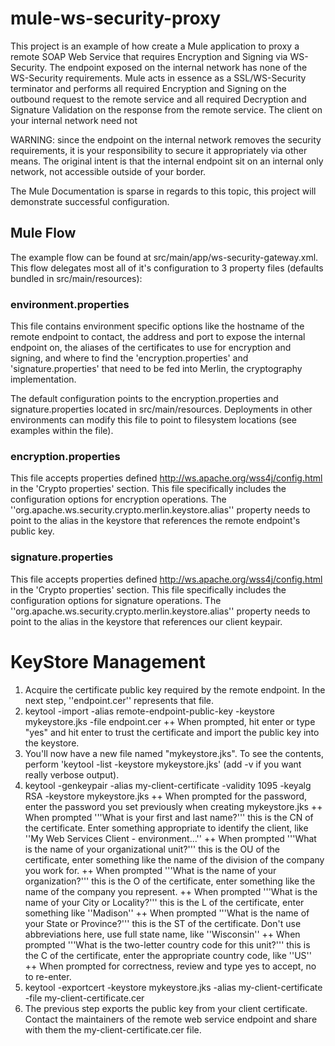 # mule-ws-security-proxy #

This project is an example of how create a Mule application to proxy a remote SOAP Web Service that requires Encryption and Signing via WS-Security.
The endpoint exposed on the internal network has none of the WS-Security requirements. Mule acts in essence as a SSL/WS-Security terminator and performs
all required Encryption and Signing on the outbound request to the remote service and all required Decryption and Signature Validation on
the response from the remote service. The client on your internal network need not 

WARNING: since the endpoint on the internal network removes the security requirements, it is your responsibility to secure it appropriately via other means.
The original intent is that the internal endpoint sit on an internal only network, not accessible outside of your border.

The Mule Documentation is sparse in regards to this topic, this project will demonstrate successful configuration.

## Mule Flow ##

The example flow can be found at src/main/app/ws-security-gateway.xml. This flow delegates most all of it's configuration to 3 property files (defaults 
bundled in src/main/resources):

### environment.properties ###

This file contains environment specific options like the hostname of the remote endpoint to contact, the address and port to expose the internal endpoint on, the aliases of the certificates to use for encryption and signing, 
and where to find the 'encryption.properties' and 'signature.properties' that need to be fed into Merlin, the cryptography implementation.

The default configuration points to the encryption.properties and signature.properties located in src/main/resources. Deployments in other environments can modify this file to point to filesystem locations (see examples within the file).

### encryption.properties ###

This file accepts properties defined http://ws.apache.org/wss4j/config.html in the 'Crypto properties' section. This file specifically includes the configuration options for encryption operations.
The ''org.apache.ws.security.crypto.merlin.keystore.alias'' property needs to point to the alias in the keystore that references the remote endpoint's public key.

### signature.properties ##

This file accepts properties defined http://ws.apache.org/wss4j/config.html in the 'Crypto properties' section. This file specifically includes the configuration options for signature operations.
The ''org.apache.ws.security.crypto.merlin.keystore.alias'' property needs to point to the alias in the keystore that references our client keypair.


KeyStore Management
==================

1. Acquire the certificate public key required by the remote endpoint. In the next step, ''endpoint.cer'' represents that file.
2. keytool -import -alias remote-endpoint-public-key -keystore mykeystore.jks -file endpoint.cer
++ When prompted, hit enter or type "yes" and hit enter to trust the certificate and import the public key into the keystore.
3. You'll now have a new file named "mykeystore.jks". To see the contents, perform 'keytool -list -keystore mykeystore.jks' (add -v if you want really verbose output).
4. keytool -genkeypair -alias my-client-certificate -validity 1095 -keyalg RSA -keystore mykeystore.jks
++ When prompted for the password, enter the password you set previously when creating mykeystore.jks
++ When prompted '''What is your first and last name?''' this is the CN of the certificate. Enter something appropriate to identify the client, like ''My Web Services Client - environment...''
++ When prompted '''What is the name of your organizational unit?''' this is the OU of the certificate, enter something like the name of the division of the company you work for.
++ When prompted '''What is the name of your organization?''' this is the O of the certificate, enter something like the name of the company you represent.
++ When prompted '''What is the name of your City or Locality?''' this is the L of the certificate, enter something like ''Madison''
++ When prompted '''What is the name of your State or Province?''' this is the ST of the certificate. Don't use abbreviations here, use full state name, like ''Wisconsin''
++ When prompted '''What is the two-letter country code for this unit?''' this is the C of the certificate, enter the appropriate country code, like ''US''
++ When prompted for correctness, review and type yes to accept, no to re-enter.
5. keytool -exportcert -keystore mykeystore.jks -alias my-client-certificate -file my-client-certificate.cer
6. The previous step exports the public key from your client certificate. Contact the maintainers of the remote web service endpoint and share with them the my-client-certificate.cer file.

